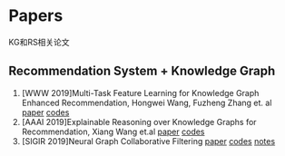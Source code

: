 # Papers
KG和RS相关论文

## Recommendation System + Knowledge Graph
1. \[WWW 2019\]Multi-Task Feature Learning for Knowledge Graph Enhanced Recommendation, Hongwei Wang, Fuzheng Zhang et. al  [paper](https://arxiv.org/abs/1901.08907) [codes](https://github.com/hwwang55/MKR) 
2. \[AAAI 2019\]Explainable Reasoning over Knowledge Graphs for Recommendation, Xiang Wang et.al [paper](https://github.com/AshleyFang/Papers/blob/master/recommend%20system/%5BAAAI%202019%5DExplainable%20Reasoning%20over%20Knowledge%20Graphs%20for%20Recommendation.pdf) [codes](https://github.com/eBay/KPRN) 
17. \[SIGIR 2019\]Neural Graph Collaborative Filtering [paper](https://dl.acm.org/doi/10.1145/3331184.3331267)  [codes](https://github.com/xiangwang1223/neural_graph_collaborative_filtering)  [notes](https://blog.csdn.net/qq_36888550/article/details/105694209)

